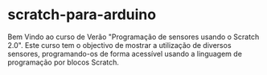 # scratch-para-arduino
Bem Vindo ao curso de Verão "Programação de sensores usando o Scratch 2.0".
Este curso tem o objectivo de mostrar a utilização de diversos sensores, programando-os de forma acessível usando a linguagem de programação por blocos Scratch.

